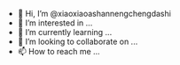 - 👋 Hi, I’m @xiaoxiaoashannengchengdashi
- 👀 I’m interested in ...
- 🌱 I’m currently learning ...
- 💞️ I’m looking to collaborate on ...
- 📫 How to reach me ...

<!---
xiaoxiaoashannengchengdashi/xiaoxiaoashannengchengdashi is a ✨ special ✨ repository because its `README.md` (this file) appears on your GitHub profile.
You can click the Preview link to take a look at your changes.
--->

